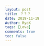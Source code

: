 ```yaml
---
layout: post
title: ？？？
date: 2019-11-19
Author: RyoX
tags: [Love]
comments: true
toc: false
---
```



